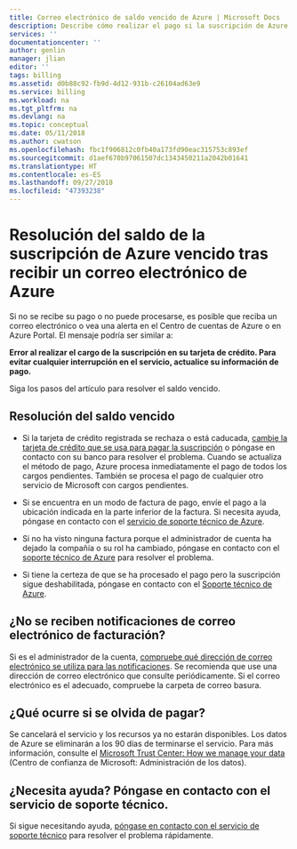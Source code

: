 ```yaml
---
title: Correo electrónico de saldo vencido de Azure | Microsoft Docs
description: Describe cómo realizar el pago si la suscripción de Azure tiene un saldo pendiente
services: ''
documentationcenter: ''
author: genlin
manager: jlian
editor: ''
tags: billing
ms.assetid: d0b88c92-fb9d-4d12-931b-c26104ad63e9
ms.service: billing
ms.workload: na
ms.tgt_pltfrm: na
ms.devlang: na
ms.topic: conceptual
ms.date: 05/11/2018
ms.author: cwatson
ms.openlocfilehash: fbc1f906812c0fb40a173fd90eac315753c893ef
ms.sourcegitcommit: d1aef670b97061507dc1343450211a2042b01641
ms.translationtype: HT
ms.contentlocale: es-ES
ms.lasthandoff: 09/27/2018
ms.locfileid: "47393238"
---
```

# <a name="resolve-past-due-balance-for-your-azure-subscription-after-getting-an-email-from-azure"></a>Resolución del saldo de la suscripción de Azure vencido tras recibir un correo electrónico de Azure

Si no se recibe su pago o no puede procesarse, es posible que reciba un correo electrónico o vea una alerta en el Centro de cuentas de Azure o en Azure Portal. El mensaje podría ser similar a:

**Error al realizar el cargo de la suscripción en su tarjeta de crédito. Para evitar cualquier interrupción en el servicio, actualice su información de pago.**

Siga los pasos del artículo para resolver el saldo vencido.

## <a name="resolve-the-past-due-balance"></a>Resolución del saldo vencido

* Si la tarjeta de crédito registrada se rechaza o está caducada, [cambie la tarjeta de crédito que se usa para pagar la suscripción](billing-how-to-change-credit-card.md) o póngase en contacto con su banco para resolver el problema. Cuando se actualiza el método de pago, Azure procesa inmediatamente el pago de todos los cargos pendientes. También se procesa el pago de cualquier otro servicio de Microsoft con cargos pendientes.

* Si se encuentra en un modo de factura de pago, envíe el pago a la ubicación indicada en la parte inferior de la factura. Si necesita ayuda, póngase en contacto con el [servicio de soporte técnico de Azure](https://portal.azure.com/#blade/Microsoft_Azure_Support/HelpAndSupportBlade).

* Si no ha visto ninguna factura porque el administrador de cuenta ha dejado la compañía o su rol ha cambiado, póngase en contacto con el [soporte técnico de Azure](https://portal.azure.com/#blade/Microsoft_Azure_Support/HelpAndSupportBlade) para resolver el problema.

* Si tiene la certeza de que se ha procesado el pago pero la suscripción sigue deshabilitada, póngase en contacto con el [Soporte técnico de Azure](https://portal.azure.com/#blade/Microsoft_Azure_Support/HelpAndSupportBlade).

## <a name="not-getting-billing-email-notifications"></a>¿No se reciben notificaciones de correo electrónico de facturación?

Si es el administrador de la cuenta, [compruebe qué dirección de correo electrónico se utiliza para las notificaciones](billing-how-to-change-azure-account-profile.md). Se recomienda que use una dirección de correo electrónico que consulte periódicamente. Si el correo electrónico es el adecuado, compruebe la carpeta de correo basura.

## <a name="if-i-forget-to-pay-what-happens"></a>¿Qué ocurre si se olvida de pagar?

Se cancelará el servicio y los recursos ya no estarán disponibles. Los datos de Azure se eliminarán a los 90 días de terminarse el servicio. Para más información, consulte el [Microsoft Trust Center: How we manage your data](https://go.microsoft.com/fwLink/p/?LinkID=822930&clcid=0x409) (Centro de confianza de Microsoft: Administración de los datos).

## <a name="need-help-contact-support"></a>¿Necesita ayuda? Póngase en contacto con el servicio de soporte técnico.

Si sigue necesitando ayuda, [póngase en contacto con el servicio de soporte técnico](https://portal.azure.com/?#blade/Microsoft_Azure_Support/HelpAndSupportBlade) para resolver el problema rápidamente.

